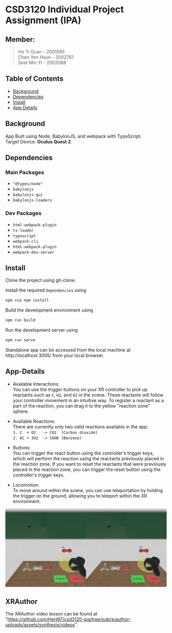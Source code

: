 # CSD3120 Individual Project Assignment (IPA)

## Member:
> Ho Yi Guan - 2001595 <br>
> Chen Yen Hsun - 2002761 <br>
> Seet Min Yi - 2002088 <br>

## Table of Contents

- [Background](#background)
- [Dependencies](#dependencies)
- [Install](#install)
- [App Details](#app-details)


## Background
App Built using Node, BabylonJS, and webpack with TypeScript.<br>
Target Device: **Oculus  Quest 2**.<br>

## Dependencies

### Main Packages
- `"@types/node"`
-  `babylonjs`
-  `babylonjs-gui`
-  `babylonjs-loaders`
    
### Dev Packages
- `html-webpack-plugin`
- `ts-loader`
- `typescript`
- `webpack-cli`
- `html-webpack-plugin`
- `webpack-dev-server`

## Install

Clone the project using git-clone.

Install the required `Dependencies` using 
```cpp
npm via npm install
```

Build the development environment using
```cpp
npm run build
```

Run the development server using
```cpp
npm run serve
```

Standalone app can be accessed from the local machine at http://localhost:3005/ from your local browser.


## App-Details

- Available Interactions:\
You can use the trigger buttons on your XR controller to pick up reactants such as `C`, `H2`, and `O2` in the scene. These reactants will follow your controller movement in an intuitive way. To register a reactant as a part of the reaction, you can drag it to the yellow "reaction zone" sphere.

- Available Reactions:\
There are currently only two valid reactions available in the app:\
`1. C  + O2   -> CO2  (Carbon dioxide)`\
`2. 6C + 3H2  -> C6H6 (Benzene)`

- Buttons:\
You can trigger the react button using the controller's trigger keys, which will perform the reaction using the reactants previously placed in the reaction zone. If you want to reset the reactants that were previously placed in the reaction zone, you can trigger the reset button using the controller's trigger keys.

- Locomotion:\
To move around within the scene, you can use teleportation by holding the trigger on the ground, allowing you to teleport within the XR environment.

![Picture](https://github.com/phillip28749/CSD3120_Team10/blob/main/app.png)


## XRAuthor

The XRAuthor video lesson can be found at "https://github.com/Hert97/csd3120-ipa/tree/sub/xrauthor-uploads/assets/synthesis/videos".
